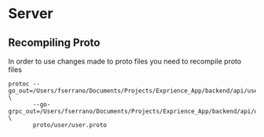 # Server

## Recompiling Proto

In order to use changes made to proto files you need to recompile proto files

```
protoc --go_out=/Users/fserrano/Documents/Projects/Exprience_App/backend/api/user  \
       --go-grpc_out=/Users/fserrano/Documents/Projects/Exprience_App/backend/api/user \
       proto/user/user.proto
```
